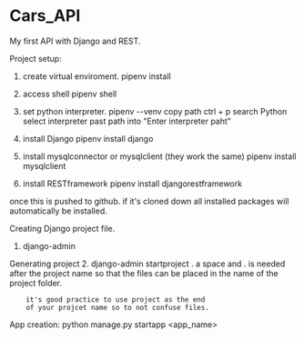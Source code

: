 # Cars_API
My first API with Django and  REST. 

Project setup:

1. create virtual enviroment.
    pipenv install

2. access shell
    pipenv shell

3. set python interpreter.
    pipenv --venv
    copy path
    ctrl + p 
    search Python select interpreter
    past path into "Enter interpreter paht"

4. install Django
    pipenv install django

5. install mysqlconnector or mysqlclient (they work the same)
    pipenv install mysqlclient

6. install RESTframework
    pipenv install djangorestframework

once this is pushed to github. if it's cloned down all installed packages will 
automatically be installed.



Creating Django project file.
1. django-admin

Generating project
2. django-admin startproject <project name> .
        a space and . is needed after the project name 
        so that the files can be placed in the name of 
        the project folder.

        it's good practice to use project as the end
        of your projcet name so to not confuse files. 



App creation:
        python manage.py startapp <app_name>
        



